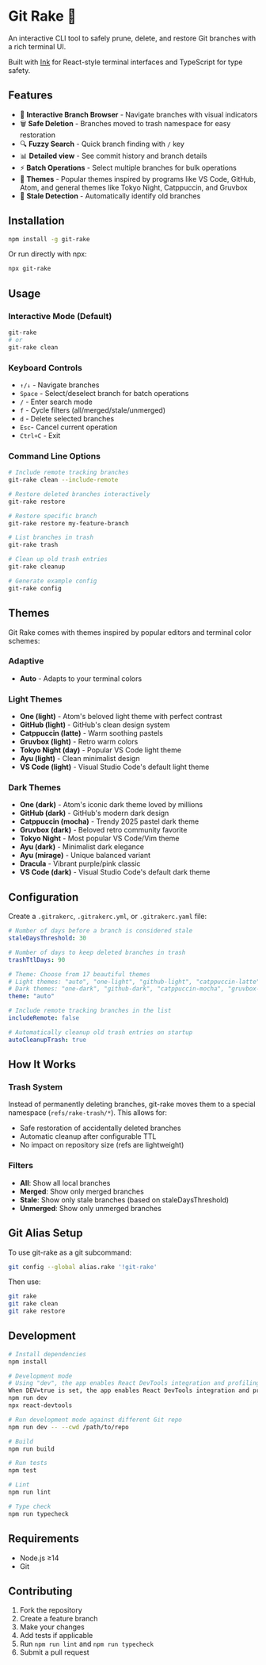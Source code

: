 # Git Rake 🍂

An interactive CLI tool to safely prune, delete, and restore Git branches with a rich terminal UI.

Built with [Ink](https://github.com/vadimdemedes/ink) for React-style terminal interfaces and TypeScript for type safety.

## Features

- 🎯 **Interactive Branch Browser** - Navigate branches with visual indicators
- 🗑️ **Safe Deletion** - Branches moved to trash namespace for easy restoration
- 🔍 **Fuzzy Search** - Quick branch finding with `/` key
- 📊 **Detailed view** - See commit history and branch details
- ⚡ **Batch Operations** - Select multiple branches for bulk operations
- 🎨 **Themes** - Popular themes inspired by programs like VS Code, GitHub, Atom, and general themes like Tokyo Night, Catppuccin, and Gruvbox
- 📅 **Stale Detection** - Automatically identify old branches

## Installation

```bash
npm install -g git-rake
```

Or run directly with npx:
```bash
npx git-rake
```

## Usage

### Interactive Mode (Default)
```bash
git-rake
# or
git-rake clean
```

### Keyboard Controls
- `↑/↓` - Navigate branches
- `Space` - Select/deselect branch for batch operations
- `/` - Enter search mode
- `f` - Cycle filters (all/merged/stale/unmerged)
- `d` - Delete selected branches
- `Esc`- Cancel current operation
- `Ctrl+C` - Exit

### Command Line Options

```bash
# Include remote tracking branches
git-rake clean --include-remote

# Restore deleted branches interactively
git-rake restore

# Restore specific branch
git-rake restore my-feature-branch

# List branches in trash
git-rake trash

# Clean up old trash entries
git-rake cleanup

# Generate example config
git-rake config
```

## Themes

Git Rake comes with themes inspired by popular editors and terminal color schemes:

### Adaptive
- **Auto** - Adapts to your terminal colors

### Light Themes
- **One (light)** - Atom's beloved light theme with perfect contrast
- **GitHub (light)** - GitHub's clean design system
- **Catppuccin (latte)** - Warm soothing pastels
- **Gruvbox (light)** - Retro warm colors
- **Tokyo Night (day)** - Popular VS Code light theme
- **Ayu (light)** - Clean minimalist design
- **VS Code (light)** - Visual Studio Code's default light theme

### Dark Themes
- **One (dark)** - Atom's iconic dark theme loved by millions
- **GitHub (dark)** - GitHub's modern dark design
- **Catppuccin (mocha)** - Trendy 2025 pastel dark theme
- **Gruvbox (dark)** - Beloved retro community favorite
- **Tokyo Night** - Most popular VS Code/Vim theme
- **Ayu (dark)** - Minimalist dark elegance
- **Ayu (mirage)** - Unique balanced variant
- **Dracula** - Vibrant purple/pink classic
- **VS Code (dark)** - Visual Studio Code's default dark theme

## Configuration

Create a `.gitrakerc`, `.gitrakerc.yml`, or `.gitrakerc.yaml` file:

```yaml
# Number of days before a branch is considered stale
staleDaysThreshold: 30

# Number of days to keep deleted branches in trash
trashTtlDays: 90

# Theme: Choose from 17 beautiful themes
# Light themes: "auto", "one-light", "github-light", "catppuccin-latte", "gruvbox-light", "tokyo-night-day", "ayu-light", "vscode-light"
# Dark themes: "one-dark", "github-dark", "catppuccin-mocha", "gruvbox-dark", "tokyo-night", "ayu-dark", "ayu-mirage", "dracula", "vscode-dark"
theme: "auto"

# Include remote tracking branches in the list
includeRemote: false

# Automatically cleanup old trash entries on startup
autoCleanupTrash: true
```

## How It Works

### Trash System
Instead of permanently deleting branches, git-rake moves them to a special namespace (`refs/rake-trash/*`). This allows for:
- Safe restoration of accidentally deleted branches
- Automatic cleanup after configurable TTL
- No impact on repository size (refs are lightweight)

### Filters
- **All**: Show all local branches
- **Merged**: Show only merged branches
- **Stale**: Show only stale branches (based on staleDaysThreshold)
- **Unmerged**: Show only unmerged branches

## Git Alias Setup

To use git-rake as a git subcommand:

```bash
git config --global alias.rake '!git-rake'
```

Then use:
```bash
git rake
git rake clean
git rake restore
```

## Development

```bash
# Install dependencies
npm install

# Development mode
# Using "dev", the app enables React DevTools integration and profiling.
When DEV=true is set, the app enables React DevTools integration and profiling.
npm run dev
npx react-devtools

# Run development mode against different Git repo
npm run dev -- --cwd /path/to/repo

# Build
npm run build

# Run tests
npm test

# Lint
npm run lint

# Type check
npm run typecheck
```

## Requirements

- Node.js ≥14
- Git

## Contributing

1. Fork the repository
2. Create a feature branch
3. Make your changes
4. Add tests if applicable
5. Run `npm run lint` and `npm run typecheck`
6. Submit a pull request

